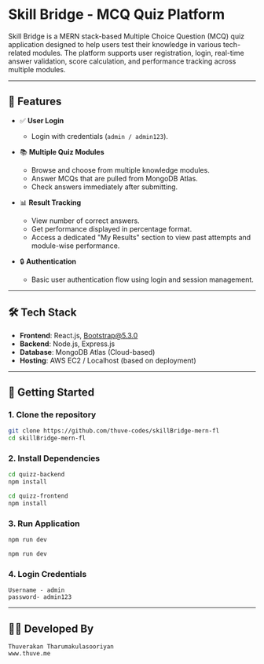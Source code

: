 # Skill Bridge - MCQ Quiz Platform

Skill Bridge is a MERN stack-based Multiple Choice Question (MCQ) quiz application designed to help users test their knowledge in various tech-related modules. The platform supports user registration, login, real-time answer validation, score calculation, and performance tracking across multiple modules.

---

## 🌟 Features

- ✅ **User Login**
  - Login with credentials (`admin / admin123`).

- 📚 **Multiple Quiz Modules**
  - Browse and choose from multiple knowledge modules.
  - Answer MCQs that are pulled from MongoDB Atlas.
  - Check answers immediately after submitting.

- 📊 **Result Tracking**
  - View number of correct answers.
  - Get performance displayed in percentage format.
  - Access a dedicated "My Results" section to view past attempts and module-wise performance.

- 🔒 **Authentication**
  - Basic user authentication flow using login and session management.

---

## 🛠️ Tech Stack

- **Frontend**: React.js, Bootstrap@5.3.0  
- **Backend**: Node.js, Express.js  
- **Database**: MongoDB Atlas (Cloud-based)  
- **Hosting**: AWS EC2 / Localhost (based on deployment)  

---

## 🚀 Getting Started

### 1. Clone the repository

```bash
git clone https://github.com/thuve-codes/skillBridge-mern-fl
cd skillBridge-mern-fl
```

### 2. Install Dependencies

```bash
cd quizz-backend
npm install
```

```bash
cd quizz-frontend
npm install
```

### 3. Run Application 

```bash (quizz-backend)
npm run dev
```
```bash (quizz-frontend)
npm run dev
```

### 4. Login Credentials 
    Username - admin
    password- admin123
---

## 👨‍💻 Developed By
    Thuverakan Tharumakulasooriyan
    www.thuve.me 

